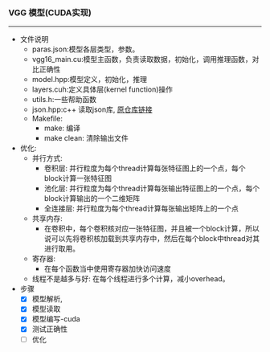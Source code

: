 ### VGG 模型(CUDA实现)
-------
* 文件说明
  * paras.json:模型各层类型，参数。
  * vgg16_main.cu:模型主函数，负责读取数据，初始化，调用推理函数，对比正确性
  * model.hpp:模型定义，初始化，推理
  * layers.cuh:定义具体层(kernel function)操作
  * utils.h:一些帮助函数
  * json.hpp:c++ 读取json库, [原仓库链接](https://github.com/nlohmann/json)
  * Makefile:
    * make: 编译
    * make clean: 清除输出文件
* 优化:
  * 并行方式:
    * 卷积层: 并行粒度为每个thread计算每张特征图上的一个点，每个block计算一张特征图
    * 池化层: 并行粒度为每个thread计算每张输出特征图上的一个点，每个block计算输出的一个二维矩阵
    * 全连接层: 并行粒度为每个thread计算每张输出矩阵上的一个点
  * 共享内存: 
    * 在卷积中，每个卷积核对应一张特征图，并且被一个block计算，所以说可以先将卷积核加载到共享内存中，然后在每个block中thread对其进行取用。
  * 寄存器:
    * 在每个函数当中使用寄存器加快访问速度
  * 线程不是越多与好: 在每个线程进行多个计算，减小overhead。
* 步骤
  - [x] 模型解析, 
  - [x] 模型读取
  - [x] 模型编写-cuda
  - [x] 测试正确性
  - [ ] 优化